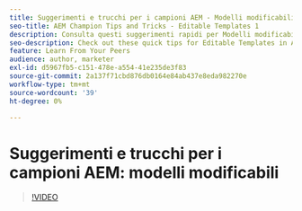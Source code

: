 ```yaml
---
title: Suggerimenti e trucchi per i campioni AEM - Modelli modificabili 1
seo-title: AEM Champion Tips and Tricks - Editable Templates 1
description: Consulta questi suggerimenti rapidi per Modelli modificabili in AEM Sites di Greg Dimeris, Champion ed esperto dell’AEM. Provali oggi stesso nella tua istanza.
seo-description: Check out these quick tips for Editable Templates in AEM Sites by AEM Champion and expert, Greg Dimeris. Try them out in your instance today.
feature: Learn From Your Peers
audience: author, marketer
exl-id: d5967fb5-c151-478e-a554-41e235de3f83
source-git-commit: 2a137f71cbd876db0164e84ab437e8eda982270e
workflow-type: tm+mt
source-wordcount: '39'
ht-degree: 0%

---
```


# Suggerimenti e trucchi per i campioni AEM: modelli modificabili

>[!VIDEO](https://video.tv.adobe.com/v/3409424?quality=12&learn=on)
